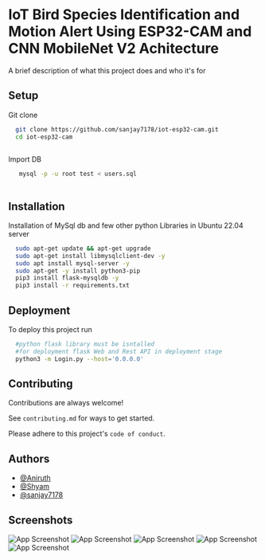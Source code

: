 
# IoT Bird Species Identification and Motion Alert Using ESP32-CAM and CNN MobileNet V2 Achitecture

A brief description of what this project does and who it's for


## Setup
Git clone

```bash
  git clone https://github.com/sanjay7178/iot-esp32-cam.git
  cd iot-esp32-cam
  
```
Import DB

```bash
   mysql -p -u root test < users.sql 
  
```    
## Installation

Installation of MySql db and few other python Libraries in Ubuntu 22.04 server

```bash
  sudo apt-get update && apt-get upgrade
  sudo apt-get install libmysqlclient-dev -y
  sudo apt install mysql-server -y
  sudo apt-get -y install python3-pip
  pip3 install flask-mysqldb -y
  pip3 install -r requirements.txt
```

## Deployment

To deploy this project run

```bash
  #python flask library must be isntalled 
  #for deployment flask Web and Rest API in deployment stage
  python3 -m Login.py --host='0.0.0.0'
```

## Contributing

Contributions are always welcome!

See `contributing.md` for ways to get started.

Please adhere to this project's `code of conduct`.


## Authors

- [@Aniruth](https://www.github.com/)
- [@Shyam](https://www.github.com/)
- [@sanjay7178](https://www.github.com/sanjay7178)

## Screenshots

![App Screenshot](https://raw.githubusercontent.com/sanjay7178/iot-esp32-cam/main/screenshots/image.png)
![App Screenshot](https://raw.githubusercontent.com/sanjay7178/iot-esp32-cam/main/screenshots/Screenshot%20from%202022-11-18%2023-53-01.png)
![App Screenshot](https://raw.githubusercontent.com/sanjay7178/iot-esp32-cam/main/screenshots/Screenshot%20from%202022-11-18%2023-53-12.png)
![App Screenshot](https://raw.githubusercontent.com/sanjay7178/iot-esp32-cam/main/screenshots/Screenshot%20from%202022-11-18%2023-52-48.png)
![App Screenshot](https://raw.githubusercontent.com/sanjay7178/iot-esp32-cam/main/screenshots/8dc94c59-771c-4176-b243-9ec0b48d8324.jpg)
